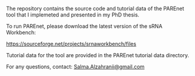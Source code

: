 The repository contains the source code and tutorial data of the PAREnet tool that I implemeted and presented in my PhD thesis.

To run PAREnet, please download the latest version of the sRNA Workbench:

https://sourceforge.net/projects/srnaworkbench/files

Tutorial data for the tool are provided in the PAREnet tutorial data directory.

For any questions, contact: Salma.Alzahranii@gmail.com
